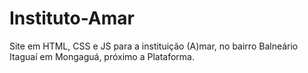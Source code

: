 # Instituto-Amar
Site em HTML, CSS e JS para a instituição (A)mar, no bairro Balneário Itaguaí em Mongaguá, próximo a Plataforma.
